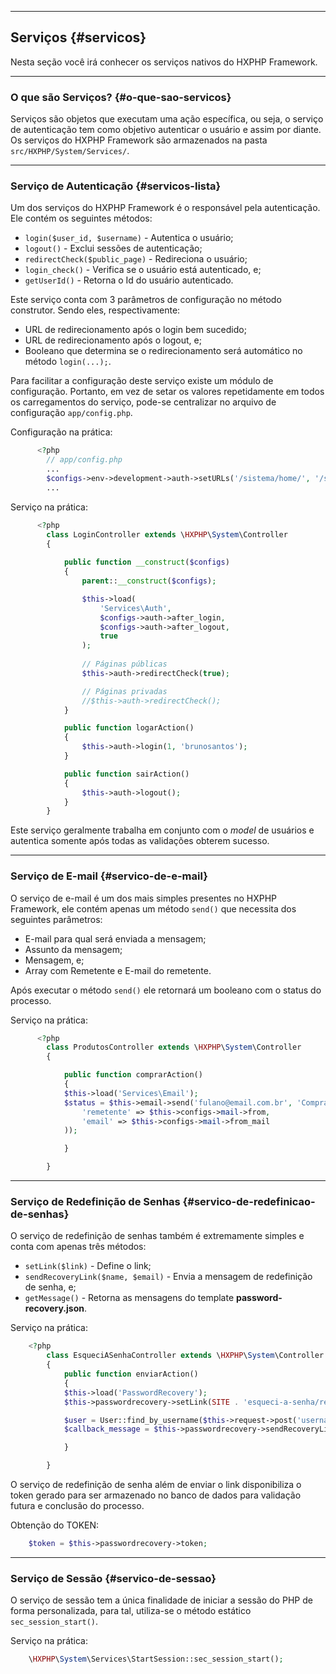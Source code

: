 ----
## Serviços {#servicos}

Nesta seção você irá conhecer os serviços nativos do HXPHP Framework.

----
### O que são Serviços? {#o-que-sao-servicos}

Serviços são objetos que executam uma ação específica, ou seja, o serviço de autenticação tem como objetivo autenticar o usuário e assim por diante. Os serviços do HXPHP Framework são armazenados na pasta `src/HXPHP/System/Services/`.

----
### Serviço de Autenticação {#servicos-lista}

Um dos serviços do HXPHP Framework é o responsável pela autenticação. Ele contém os seguintes métodos:

+ `login($user_id, $username)` - Autentica o usuário;
+ `logout()` - Exclui sessões de autenticação;
+ `redirectCheck($public_page)` - Redireciona o usuário;
+ `login_check()` - Verifica se o usuário está autenticado, e;
+ `getUserId()` - Retorna o Id do usuário autenticado.

Este serviço conta com 3 parâmetros de configuração no método construtor. Sendo eles, respectivamente:

+ URL de redirecionamento após o login bem sucedido;
+ URL de redirecionamento após o logout, e;
+ Booleano que determina se o redirecionamento será automático no método `login(...);`.

Para facilitar a configuração deste serviço existe um módulo de configuração. Portanto, em vez de setar os valores repetidamente em todos os carregamentos do serviço, pode-se centralizar no arquivo de configuração `app/config.php`.

Configuração na prática:
```php
      <?php
        // app/config.php
      	...
      	$configs->env->development->auth->setURLs('/sistema/home/', '/sistema/login/');
      	...
```
	


  Serviço na prática:
```php
      <?php
        class LoginController extends \HXPHP\System\Controller
        {
      
            public function __construct($configs)
            {
            	parent::__construct($configs);

                $this->load(
					'Services\Auth',
					$configs->auth->after_login,
					$configs->auth->after_logout,
					true
				);
			
				// Páginas públicas
				$this->auth->redirectCheck(true);

				// Páginas privadas
				//$this->auth->redirectCheck();
            }

			public function logarAction()
			{
				$this->auth->login(1, 'brunosantos');
			}

			public function sairAction()
			{
				$this->auth->logout();
			}
        }
```


Este serviço geralmente trabalha em conjunto com o *model* de usuários e autentica somente após todas as validações obterem sucesso.

----
### Serviço de E-mail {#servico-de-e-mail}

O serviço de e-mail é um dos mais simples presentes no HXPHP Framework, ele contém apenas um método `send()` que necessita dos seguintes parâmetros:

+ E-mail para qual será enviada a mensagem;
+ Assunto da mensagem;
+ Mensagem, e;
+ Array com Remetente e E-mail do remetente.

Após executar o método `send()` ele retornará um booleano com o status do processo.


Serviço na prática:
```php
      <?php
        class ProdutosController extends \HXPHP\System\Controller
        {

            public function comprarAction()
            {
            $this->load('Services\Email');
            $status = $this->email->send('fulano@email.com.br', 'Compra realizada com sucesso!', 'Mensagem', array(
            	'remetente' => $this->configs->mail->from,
            	'email' => $this->configs->mail->from_mail
            ));

            }

        }
```

----
### Serviço de Redefinição de Senhas {#servico-de-redefinicao-de-senhas}

O serviço de redefinição de senhas também é extremamente simples e conta com apenas três métodos:

+ `setLink($link)` - Define o link;
+ `sendRecoveryLink($name, $email)` - Envia a mensagem de redefinição de senha, e;
+ `getMessage()` - Retorna as mensagens do template **password-recovery.json**.

Serviço na prática:
```php
    <?php
        class EsqueciASenhaController extends \HXPHP\System\Controller
        {
            public function enviarAction()
            {
            $this->load('PasswordRecovery');
			$this->passwordrecovery->setLink(SITE . 'esqueci-a-senha/redefinir/');

			$user = User::find_by_username($this->request->post('username'));
			$callback_message = $this->passwordrecovery->sendRecoveryLink($user->full_name, $user->email);

            }

        }
```


O serviço de redefinição de senha além de enviar o link disponibiliza o token gerado para ser armazenado no banco de dados para validação futura e conclusão do processo.


Obtenção do TOKEN:
```php
    $token = $this->passwordrecovery->token;
```

----
### Serviço de Sessão {#servico-de-sessao}

O serviço de sessão tem a única finalidade de iniciar a sessão do PHP de forma personalizada, para tal, utiliza-se o método estático `sec_session_start()`.


  Serviço na prática:
```php
	\HXPHP\System\Services\StartSession::sec_session_start();
```
